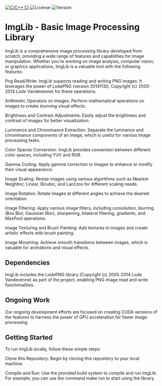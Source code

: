 
[![C/C++ CI](https://github.com/mk314k/ImgLib/actions/workflows/c-cpp.yml/badge.svg)](https://github.com/mk314k/ImgLib/actions/workflows/c-cpp.yml)
![License](https://img.shields.io/github/license/mk314k/ImgLib)
![Version](https://img.shields.io/badge/version-1.0.0-blue)

# ImgLib - Basic Image Processing Library
ImgLib is a comprehensive image processing library developed from scratch, providing a wide range of features and capabilities for image manipulation. Whether you're working on image analysis, computer vision, or graphics applications, ImgLib is a valuable tool with the following features:

Png Read/Write: ImgLib supports reading and writing PNG images. It leverages the power of LodePNG (version 20141130, Copyright (c) 2005-2014 Lode Vandevenne) for these operations.

Arithmetic Operators on Images: Perform mathematical operations on images to create stunning visual effects.

Brightness and Contrast Adjustments: Easily adjust the brightness and contrast of images for better visualization.

Luminance and Chrominance Extraction: Separate the luminance and chrominance components of an image, which is useful for various image processing tasks.

Color Spaces Conversion: ImgLib provides conversion between different color spaces, including YUV and RGB.

Gamma Coding: Apply gamma correction to images to enhance or modify their visual appearance.

Image Scaling: Resize images using various algorithms such as Nearest Neighbor, Linear, Bicubic, and Lanczos for different scaling needs.

Image Rotation: Rotate images at different angles to achieve the desired orientation.

Image Filtering: Apply various image filters, including convolution, blurring (Box Blur, Gaussian Blur), sharpening, bilateral filtering, gradients, and MaxPool operations.

Image Texturing and Brush Painting: Add textures to images and create artistic effects with brush painting.

Image Morphing: Achieve smooth transitions between images, which is valuable for animations and visual effects.

## Dependencies
ImgLib includes the LodePNG library (Copyright (c) 2005-2014 Lode Vandevenne) as part of the project, enabling PNG image read and write functionalities.

## Ongoing Work
Our ongoing development efforts are focused on creating CUDA versions of the features to harness the power of GPU acceleration for faster image processing.

## Getting Started
To run ImgLib locally, follow these simple steps:

Clone this Repository: Begin by cloning this repository to your local machine.

Compile and Run: Use the provided build system to compile and run ImgLib. For example, you can use the command make run to start using the library.
